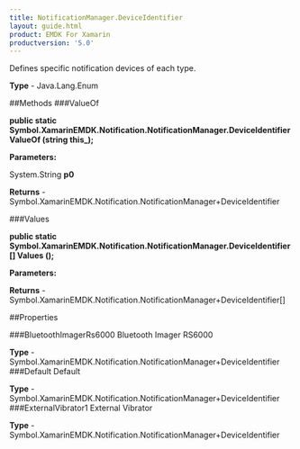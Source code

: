```yaml
---
title: NotificationManager.DeviceIdentifier
layout: guide.html
product: EMDK For Xamarin 
productversion: '5.0' 
---
```

Defines specific notification devices of each type.

**Type** - Java.Lang.Enum

##Methods
###ValueOf

**public static Symbol.XamarinEMDK.Notification.NotificationManager.DeviceIdentifier ValueOf (string this_);**


        

**Parameters:**

System.String **p0** 

**Returns** - Symbol.XamarinEMDK.Notification.NotificationManager+DeviceIdentifier

###Values

**public static Symbol.XamarinEMDK.Notification.NotificationManager.DeviceIdentifier[] Values ();**


        

**Parameters:**

**Returns** - Symbol.XamarinEMDK.Notification.NotificationManager+DeviceIdentifier[]

##Properties

###BluetoothImagerRs6000
Bluetooth Imager RS6000

**Type** - Symbol.XamarinEMDK.Notification.NotificationManager+DeviceIdentifier
###Default
Default

**Type** - Symbol.XamarinEMDK.Notification.NotificationManager+DeviceIdentifier
###ExternalVibrator1
External Vibrator

**Type** - Symbol.XamarinEMDK.Notification.NotificationManager+DeviceIdentifier
